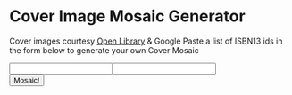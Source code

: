 # Cover Image Mosaic Generator
Cover images courtesy [Open Library](https://openlibrary.org/) & Google
Paste a list of ISBN13 ids in the form below to generate your own Cover Mosaic
<form action="https://test-j7fvcrsyma-uc.a.run.app/" method="POST" enctype="application/json"><div><input name="ids" value="" /><input name="ids" value="" /></div><div><button>Mosaic!</button></div></form>